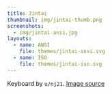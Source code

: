 ```yaml
---
title: Jintai
thumbnail: img/jintai-thumb.png
screenshots:
  - img/jintai-ansi.jpg
layouts:
  - name: ANSI
    file: themes/jintai-ansi.svg
  - name: ISO
    file: themes/jintai-iso.svg
---
```


Keyboard by `u/nj21`. [Image source](http://hdw.eweb4.com/wallpapers/31272/)
